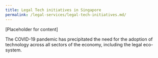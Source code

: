 ```yaml
---
title: Legal Tech initiatives in Singapore
permalink: /legal-services/legal-tech-initiatives.md/
---
```



[Placeholder for content]

The COVID-19 pandemic has precipitated the need for the adoption of technology across all sectors of the economy, including the legal eco-system.

